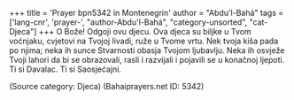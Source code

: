 +++
title = 'Prayer bpn5342 in Montenegrin'
author = "Abdu'l-Bahá"
tags = ['lang-cnr', 'prayer-', "author-Abdu'l-Bahá", "category-unsorted", "cat-Djeca"]
+++
O Bože! Odgoji ovu djecu. Ova djeca su biljke u Tvom voćnjaku, cvjetovi na Tvojoj livadi, ruže u Tvome vrtu. Nek tvoja kiša pada po njima; neka ih sunce Stvarnosti obasja Tvojom ljubavlju. Neka ih osvježe Tvoji lahori da bi se obrazovali, rasli i razvijali i pojavili se u konačnoj ljepoti. Ti si Davalac. Ti si Saosjećajni.

(Source category: Djeca)
(Bahaiprayers.net ID: 5342)
